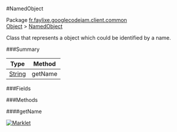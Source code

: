 #NamedObject

Package [fr.faylixe.googlecodejam.client.common](https://github.com/Faylixe/googlecodejam-client/blob/master/fr/faylixe/googlecodejam/client/common)<br>
[Object]() > [NamedObject](https://github.com/Faylixe/googlecodejam-client/blob/master/javadoc/fr/faylixe/googlecodejam/client/common/NamedObject.md)

<p>Class that represents a object which
 could be identified by a name.</p>

###Summary


| Type | Method |
| --- | --- |
| [String]() | getName |

###Fields


###Methods

####getName


[![Marklet](https://img.shields.io/badge/Generated%20by-Marklet-green.svg)](https://github.com/Faylixe/marklet)